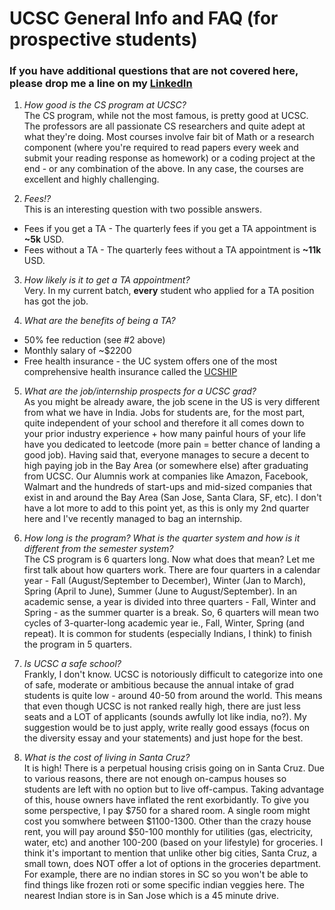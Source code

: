 # UCSC General Info and FAQ (for prospective students)

### If you have additional questions that are not covered here, please drop me a line on my [LinkedIn](https://www.linkedin.com/in/mishra-aakash/)

1. *How good is the CS program at UCSC?*  
The CS program, while not the most famous, is pretty good at UCSC. The professors are all passionate CS researchers and quite adept at what they're doing. Most courses involve fair bit of Math or a research component (where you're required to read papers every week and submit your reading response as homework) or a coding project at the end - or any combination of the above. In any case, the courses are excellent and highly challenging.

2. *Fees!?*  
This is an interesting question with two possible answers.  
- Fees if you get a TA - The quarterly fees if you get a TA appointment is **~5k** USD. 
- Fees without a TA - The quarterly fees without a TA appointment is **~11k** USD. 

3. *How likely is it to get a TA appointment?*  
Very. In my current batch, **every** student who applied for a TA position has got the job.

4. *What are the benefits of being a TA?*  
- 50% fee reduction (see #2 above)
- Monthly salary of ~$2200 
- Free health insurance - the UC system offers one of the most comprehensive health insurance called the [UCSHIP](https://www.ucop.edu/ucship/)  


5. *What are the job/internship prospects for a UCSC grad?*  
As you might be already aware, the job scene in the US is very different from what we have in India. Jobs for students are, for the most part, quite independent of your school and therefore it all comes down to your prior industry experience + how many painful hours of your life have you dedicated to leetcode (more pain = better chance of landing a good job). Having said that, everyone manages to secure a decent to high paying job in the Bay Area (or somewhere else) after graduating from UCSC. Our Alumnis work at companies like Amazon, Facebook, Walmart and the hundreds of start-ups and mid-sized companies that exist in and around the Bay Area (San Jose, Santa Clara, SF, etc). I don't have a lot more to add to this point yet, as this is only my 2nd quarter here and I've recently managed to bag an internship. 

6. *How long is the program? What is the quarter system and how is it different from the semester system?*  
The CS program is 6 quarters long. Now what does that mean? Let me first talk about how quarters work. There are four quarters in a calendar year - Fall (August/September to December), Winter (Jan to March), Spring (April to June), Summer (June to August/September). In an academic sense, a year is divided into three quarters - Fall, Winter and Spring - as the summer quarter is a break. So, 6 quarters will mean two cycles of 3-quarter-long academic year ie., Fall, Winter, Spring (and repeat). It is common for students (especially Indians, I think) to finish the program in 5 quarters.  

7. *Is UCSC a safe school?*  
Frankly, I don't know. UCSC is notoriously difficult to categorize into one of safe, moderate or ambitious because the annual intake of grad students is quite low - around 40-50 from around the world. This means that even though UCSC is not ranked really high, there are just less seats and a LOT of applicants (sounds awfully lot like india, no?). My suggestion would be to just apply, write really good essays (focus on the diversity essay and your statements) and just hope for the best.  

8. *What is the cost of living in Santa Cruz?*  
It is high! There is a perpetual housing crisis going on in Santa Cruz. Due to various reasons, there are not enough on-campus houses so students are left with no option but to live off-campus. Taking advantage of this, house owners have inflated the rent exorbidantly. To give you some perspective, I pay $750 for a shared room. A single room might cost you somwhere between $1100-1300. Other than the crazy house rent, you will pay around $50-100 monthly for utilities (gas, electricity, water, etc) and another 100-200 (based on your lifestyle) for groceries. I think it's important to mention that unlike other big cities, Santa Cruz, a small town, does NOT offer a lot of options in the groceries department. For example, there are no indian stores in SC so you won't be able to find things like frozen roti or some specific indian veggies here. The nearest Indian store is in San Jose which is a 45 minute drive.
